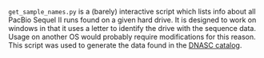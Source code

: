 `get_sample_names.py` is a (barely) interactive script which lists info about all PacBio Sequel II runs found on a given hard drive. It is designed to work on windows in that it uses a letter to identify the drive with the sequence data. Usage on another OS would probably require modifications for this reason. This script was used to generate the data found in the [DNASC catalog](https://docs.google.com/spreadsheets/d/10j-XyYrslPSi779Z4AHcE-D9rjlnP263jLFP9nM6lns/edit?usp=sharing).
